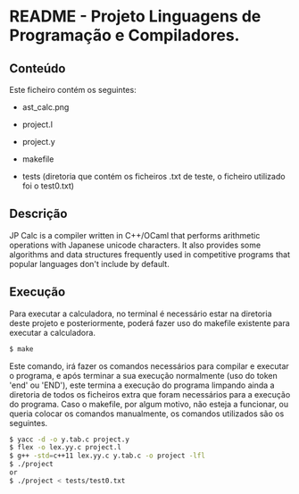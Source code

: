 # README - Projeto Linguagens de Programação e Compiladores.


## Conteúdo


Este ficheiro contém os seguintes:

- ast_calc.png 

- project.l

- project.y

- makefile

- tests (diretoria que contém os ficheiros .txt de teste, o ficheiro utilizado foi o test0.txt)


## Descrição

JP Calc is a compiler written in C++/OCaml that performs arithmetic operations with Japanese unicode characters. It also provides some algorithms and data structures frequently used in competitive programs that popular languages don't include by default.

## Execução

Para executar a calculadora, no terminal é necessário estar na diretoria deste projeto e posteriormente, poderá fazer uso do makefile existente para executar a calculadora.

```bash
$ make
```

Este comando, irá fazer os comandos necessários para compilar e executar o programa, e após terminar a sua execução normalmente (uso do token 'end' ou 'END'), este termina a execução do programa limpando ainda a diretoria de todos os ficheiros extra que foram necessários para a execução do programa. Caso o makefile, por algum motivo, não esteja a funcionar, ou queria colocar os comandos manualmente, os comandos utilizados são os seguintes.

```bash
$ yacc -d -o y.tab.c project.y
$ flex -o lex.yy.c project.l
$ g++ -std=c++11 lex.yy.c y.tab.c -o project -lfl
$ ./project
or
$ ./project < tests/test0.txt
```